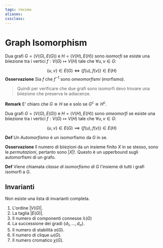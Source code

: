 ```yaml
---
tags: review
aliases:
cssclass:
---
```

 
# Graph Isomorphism

Dua grafi $G = (V(G), E(G))$ e $H = (V(H), E(H))$ sono *isomorfi* se esiste una biiezione tra i vertici $f : V(G) \mapsto V(H)$ tale che $\forall u,v \in G$:

$$
\{u,v\} \in E(G) \iff \{f(u),f(v)\} \in E(H)  
$$
**Osservazione** Sia $f$ che $f^{-1}$ sono *omeomorfismi* (morfismo).

> Quindi per verificare che due grafi sono isomorfi devo trovare una biiezione che preserva le adiacenze.

**Remark** E' chiaro che $G \cong H$ se e solo se $G^c \cong H^c$.

Dua grafi $G = (V(G), E(G))$ e $H = (V(H), E(H))$ sono *omeomorfi* se esiste una biiezione tra i vertici $f : V(G) \mapsto V(H)$ tale che $\forall u,v \in G$:

$$
\{u,v\} \in E(G) \implies \{f(u),f(v)\} \in E(H)
$$

**Def** Un *Automorfismo* è un isomorfismo da $G$ in se.

**Osservazione** Il numero di biiezioni da un insieme finito $X$ in se stesso, sono le *permutazioni*, pertanto sono $\vert X \vert!$. Questo è un upperbound sugli automorfismi di un grafo.

**Def**  Viene chiamata _classe di isomorfismo di $G$_ l'insieme di tutti i grafi isomorfi a $G$.

## Invarianti

Non esiste una lista di invarianti completa. 
1. L'ordine $|V(G)|$.
2. La taglia $|E(G)|$.
3. Il numero di componenti connesse $\lambda(G)$
4. La successione dei gradi $\{d_1,\dots,d_n\}$.
5. Il numero di stabilità $\alpha(G)$.
6. Il numero di clique $\omega(G)$.
7. Il numero cromatico $\chi(G)$.



